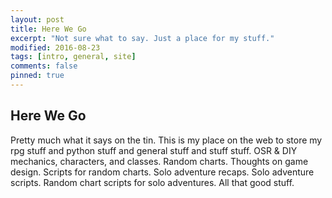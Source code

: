 ```yaml
---
layout: post
title: Here We Go
excerpt: "Not sure what to say. Just a place for my stuff."
modified: 2016-08-23
tags: [intro, general, site]
comments: false
pinned: true
---
```


## Here We Go

Pretty much what it says on the tin. This is my place on the web to store my rpg stuff and python stuff and general stuff and stuff stuff. OSR & DIY mechanics, characters, and classes. Random charts. Thoughts on game design. Scripts for random charts. Solo adventure recaps. Solo adventure scripts. Random chart scripts for solo adventures. All that good stuff.
